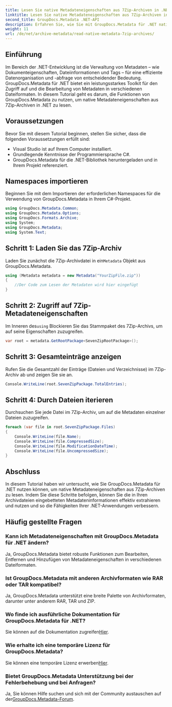 ```yaml
---
title: Lesen Sie native Metadateneigenschaften aus 7Zip-Archiven in .NET
linktitle: Lesen Sie native Metadateneigenschaften aus 7Zip-Archiven in .NET
second_title: GroupDocs.Metadata .NET-API
description: Erfahren Sie, wie Sie mit GroupDocs.Metadata für .NET native Metadateneigenschaften aus 7Zip-Archiven lesen. Verbessern Sie die Datenverwaltungsfunktionen Ihrer .NET-Anwendung.
weight: 11
url: /de/net/archive-metadata/read-native-metadata-7zip-archives/
---
```

## Einführung
Im Bereich der .NET-Entwicklung ist die Verwaltung von Metadaten – wie Dokumenteigenschaften, Dateiinformationen und Tags – für eine effiziente Datenorganisation und -abfrage von entscheidender Bedeutung. GroupDocs.Metadata für .NET bietet ein leistungsstarkes Toolkit für den Zugriff auf und die Bearbeitung von Metadaten in verschiedenen Dateiformaten. In diesem Tutorial geht es darum, die Funktionen von GroupDocs.Metadata zu nutzen, um native Metadateneigenschaften aus 7Zip-Archiven in .NET zu lesen. 
## Voraussetzungen
Bevor Sie mit diesem Tutorial beginnen, stellen Sie sicher, dass die folgenden Voraussetzungen erfüllt sind:
- Visual Studio ist auf Ihrem Computer installiert.
- Grundlegende Kenntnisse der Programmiersprache C#.
- GroupDocs.Metadata für die .NET-Bibliothek heruntergeladen und in Ihrem Projekt referenziert.

## Namespaces importieren
Beginnen Sie mit dem Importieren der erforderlichen Namespaces für die Verwendung von GroupDocs.Metadata in Ihrem C#-Projekt.
```csharp
using GroupDocs.Metadata.Common;
using GroupDocs.Metadata.Options;
using GroupDocs.Formats.Archive;
using System;
using GroupDocs.Metadata;
using System.Text;
```
## Schritt 1: Laden Sie das 7Zip-Archiv
 Laden Sie zunächst die 7Zip-Archivdatei in ein`Metadata` Objekt aus GroupDocs.Metadata.
```csharp
using (Metadata metadata = new Metadata("YourZipFile.zip"))
{
    //Der Code zum Lesen der Metadaten wird hier eingefügt
}
```
## Schritt 2: Zugriff auf 7Zip-Metadateneigenschaften
 Im Inneren des`using` Blockieren Sie das Stammpaket des 7Zip-Archivs, um auf seine Eigenschaften zuzugreifen.
```csharp
var root = metadata.GetRootPackage<SevenZipRootPackage>();
```
## Schritt 3: Gesamteinträge anzeigen
Rufen Sie die Gesamtzahl der Einträge (Dateien und Verzeichnisse) im 7Zip-Archiv ab und zeigen Sie sie an.
```csharp
Console.WriteLine(root.SevenZipPackage.TotalEntries);
```
## Schritt 4: Durch Dateien iterieren
Durchsuchen Sie jede Datei im 7Zip-Archiv, um auf die Metadaten einzelner Dateien zuzugreifen.
```csharp
foreach (var file in root.SevenZipPackage.Files)
{
    Console.WriteLine(file.Name);
    Console.WriteLine(file.CompressedSize);
    Console.WriteLine(file.ModificationDateTime);
    Console.WriteLine(file.UncompressedSize);
}
```

## Abschluss
In diesem Tutorial haben wir untersucht, wie Sie GroupDocs.Metadata für .NET nutzen können, um native Metadateneigenschaften aus 7Zip-Archiven zu lesen. Indem Sie diese Schritte befolgen, können Sie die in Ihren Archivdateien eingebetteten Metadateninformationen effektiv extrahieren und nutzen und so die Fähigkeiten Ihrer .NET-Anwendungen verbessern.

## Häufig gestellte Fragen
### Kann ich Metadateneigenschaften mit GroupDocs.Metadata für .NET ändern?
Ja, GroupDocs.Metadata bietet robuste Funktionen zum Bearbeiten, Entfernen und Hinzufügen von Metadateneigenschaften in verschiedenen Dateiformaten.
### Ist GroupDocs.Metadata mit anderen Archivformaten wie RAR oder TAR kompatibel?
Ja, GroupDocs.Metadata unterstützt eine breite Palette von Archivformaten, darunter unter anderem RAR, TAR und ZIP.
### Wo finde ich ausführliche Dokumentation für GroupDocs.Metadata für .NET?
 Sie können auf die Dokumentation zugreifen[Hier](https://tutorials.groupdocs.com/metadata/net/).
### Wie erhalte ich eine temporäre Lizenz für GroupDocs.Metadata?
 Sie können eine temporäre Lizenz erwerben[Hier](https://purchase.groupdocs.com/temporary-license/).
### Bietet GroupDocs.Metadata Unterstützung bei der Fehlerbehebung und bei Anfragen?
 Ja, Sie können Hilfe suchen und sich mit der Community austauschen auf der[GroupDocs.Metadata-Forum](https://forum.groupdocs.com/c/metadata/14).